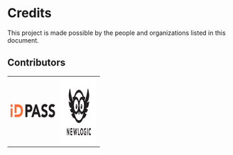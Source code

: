 # Credits

This project is made possible by the people and organizations listed in this document.

## Contributors

<table border="0"><tr>
<td> <img src="docs/images/id_pass_logo.svg" width="100" height="30"> </td>
<td> <img src="docs/images/newlogic_logo.svg" width="80" height="150"> </td>
</tr></table>
